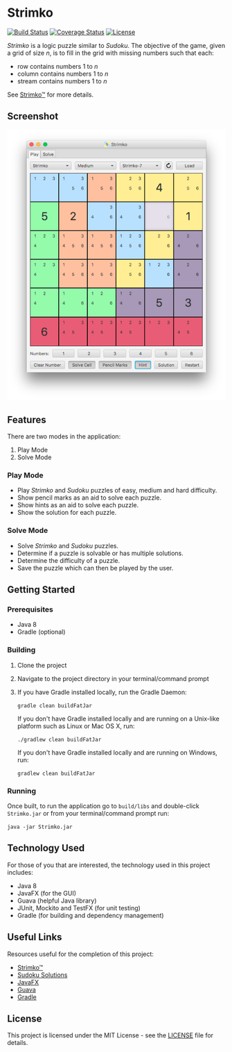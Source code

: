 # Strimko

[![Build Status](https://img.shields.io/github/workflow/status/vanillaSlice/the-mono/strimko/main)](https://github.com/vanillaSlice/the-mono/actions?query=workflow%3AStrimko+branch%3Amain)
[![Coverage Status](https://img.shields.io/codecov/c/gh/vanillaSlice/the-mono/main?flag=Strimko)](https://codecov.io/gh/vanillaSlice/the-mono/tree/main/projects/strimko)
[![License](https://img.shields.io/badge/license-MIT-green)](LICENSE)

*Strimko* is a logic puzzle similar to *Sudoku*. The objective of the game, given a grid of size *n*, is to fill in the
grid with missing numbers such that each:

* row contains numbers 1 to *n*
* column contains numbers 1 to *n*
* stream contains numbers 1 to *n*

See [Strimko™](http://www.strimko.com/) for more details.

## Screenshot

![Screenshot](./images/screenshot-1.png)

## Features

There are two modes in the application:

1. Play Mode
2. Solve Mode

### Play Mode

* Play *Strimko* and *Sudoku* puzzles of easy, medium and hard difficulty.
* Show pencil marks as an aid to solve each puzzle.
* Show hints as an aid to solve each puzzle.
* Show the solution for each puzzle.

### Solve Mode

* Solve *Strimko* and *Sudoku* puzzles.
* Determine if a puzzle is solvable or has multiple solutions.
* Determine the difficulty of a puzzle.
* Save the puzzle which can then be played by the user.

## Getting Started

### Prerequisites

* Java 8
* Gradle (optional)

### Building

1. Clone the project
2. Navigate to the project directory in your terminal/command prompt
3. If you have Gradle installed locally, run the Gradle Daemon:

    ```
    gradle clean buildFatJar
    ```

   If you don't have Gradle installed locally and are running on a Unix-like platform such as Linux or Mac OS X, run:

    ```
    ./gradlew clean buildFatJar
    ```

   If you don't have Gradle installed locally and are running on Windows, run:

    ```
    gradlew clean buildFatJar
    ```

### Running

Once built, to run the application go to `build/libs` and double-click `Strimko.jar` or from your
terminal/command prompt run:

```
java -jar Strimko.jar
```

## Technology Used

For those of you that are interested, the technology used in this project includes:

* Java 8
* JavaFX (for the GUI)
* Guava (helpful Java library)
* JUnit, Mockito and TestFX (for unit testing)
* Gradle (for building and dependency management)

## Useful Links

Resources useful for the completion of this project:

* [Strimko™](http://www.strimko.com/)
* [Sudoku Solutions](http://www.sudoku-solutions.com/)
* [JavaFX](http://docs.oracle.com/javase/8/javase-clienttechnologies.htm)
* [Guava](https://github.com/google/guava)
* [Gradle](https://gradle.org)

## License

This project is licensed under the MIT License - see the [LICENSE](LICENSE) file for details.
